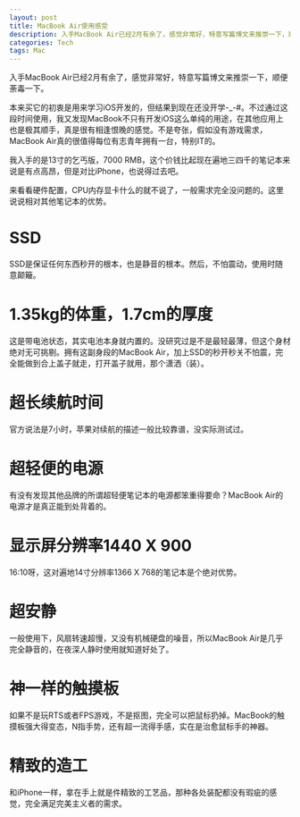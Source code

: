 ```yaml
---
layout: post
title: MacBook Air使用感受
description: 入手MacBook Air已经2月有余了，感觉非常好，特意写篇博文来推崇一下，顺便荼毒一下。
categories: Tech
tags: Mac
---
```

入手MacBook Air已经2月有余了，感觉非常好，特意写篇博文来推崇一下，顺便荼毒一下。

本来买它的初衷是用来学习iOS开发的，但结果到现在还没开学-_-#。不过通过这段时间使用，我又发现MacBook不只有开发iOS这么单纯的用途，在其他应用上也是极其顺手，真是很有相逢恨晚的感觉。不是夸张，假如没有游戏需求，MacBook Air真的很值得每位有志青年拥有一台，特别IT的。

我入手的是13寸的乞丐版，7000 RMB，这个价钱比起现在遍地三四千的笔记本来说是有点高昂，但是对比iPhone，也说得过去吧。

来看看硬件配置，CPU内存显卡什么的就不说了，一般需求完全没问题的。这里说说相对其他笔记本的优势。

# SSD

SSD是保证任何东西秒开的根本，也是静音的根本。然后，不怕震动，使用时随意颠簸。

# 1.35kg的体重，1.7cm的厚度

这是带电池状态，其实电池本身就内置的。没研究过是不是最轻最薄，但这个身材绝对无可挑剔。拥有这副身段的MacBook Air，加上SSD的秒开秒关不怕震，完全能做到合上盖子就走，打开盖子就用，那个潇洒（装）。

# 超长续航时间

官方说法是7小时，苹果对续航的描述一般比较靠谱，没实际测试过。

# 超轻便的电源

有没有发现其他品牌的所谓超轻便笔记本的电源都笨重得要命？MacBook Air的电源才是真正能到处背着的。

# 显示屏分辨率1440 X 900

16:10呀，这对遍地14寸分辨率1366 X 768的笔记本是个绝对优势。

# 超安静

一般使用下，风扇转速超慢，又没有机械硬盘的噪音，所以MacBook Air是几乎完全静音的，在夜深人静时使用就知道好处了。

# 神一样的触摸板

如果不是玩RTS或者FPS游戏，不是抠图，完全可以把鼠标扔掉。MacBook的触摸板强大得变态，N指手势，还有超一流得手感，实在是治愈鼠标手的神器。

# 精致的造工

和iPhone一样，拿在手上就是件精致的工艺品，那种各处装配都没有瑕疵的感觉，完全满足完美主义者的需求。
